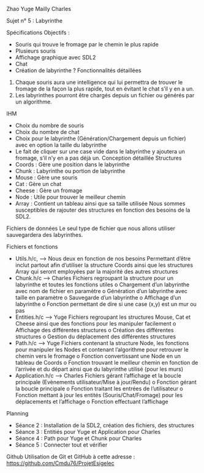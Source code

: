 Zhao Yuge
Mailly Charles

Sujet n° 5 : Labyrinthe

Spécifications
Objectifs :
-	Souris qui trouve le fromage par le chemin le plus rapide
-	Plusieurs souris
-	Affichage graphique avec SDL2
-	Chat
-	Création de labyrinthe ?
Fonctionnalités détaillées
1)	Chaque souris aura une intelligence qui lui permettra de trouver le fromage de la façon la plus rapide, tout en évitant le chat s’il y en a un.
2)	Les labyrinthes pourront être chargés depuis un fichier ou générés par un algorithme.

IHM
-	Choix du nombre de souris
-	Choix du nombre de chat
-	Choix pour le labyrinthe (Génération/Chargement depuis un fichier) avec en option la taille du labyrinthe
-	Le fait de cliquer sur une case vide dans le labyrinthe y ajoutera un fromage, s’il n’y en a pas déjà un.
Conception détaillée
Structures
-	Coords : Gère une position dans le labyrinthe
-	Chunk : Labyrinthe ou portion de labyrinthe
-	Mouse : Gère une souris
-	Cat : Gère un chat
-	Cheese : Gère un fromage
-	Node : Utile pour trouver le meilleur chemin
-	Array : Contient un tableau ainsi que sa taille utilisée
Nous sommes susceptibles de rajouter des structures en fonction des besoins de la SDL2.

Fichiers de données
	Le seul type de fichier que nous allons utiliser sauvegardera des labyrinthes.

Fichiers et fonctions
-	Utils.h/c, --> Nous deux en fonction de nos besoins
Permettant d’être inclut partout afin d’utiliser la structure Coords ainsi que les structures Array qui seront employées par la majorité des autres structures
-	Chunk.h/c  --> Charles
Fichiers regroupant la structure pour un labyrinthe et toutes les fonctions utiles
o	Chargement d’un labyrinthe avec nom de fichier en paramètre
o	Génération d’un labyrinthe avec taille en paramètre
o	Sauvegarde d’un labyrinthe
o	Affichage d’un labyrinthe
o	Fonction permettant de dire si une case (x,y) est un mur ou pas
-	Entities.h/c  --> Yuge
Fichiers regroupant les structures Mouse, Cat et Cheese ainsi que des fonctions pour les manipuler facilement
o	Affichage des différentes structures
o	Création des différentes structures
o	Gestion du déplacement des différentes structures
-	Path.h/c  --> Yuge
Fichiers contenant la structure Node, les fonctions pour manipuler les Nodes et contenant l’algorithme pour retrouver le chemin vers le fromage
o	Fonction convertissant une Node en un tableau de Coords
o	Fonction trouvant le meilleur chemin en fonction de l’arrivée et du départ ainsi que du labyrinthe utilisé (pour les murs)
-	Application.h/c  --> Charles
Fichiers gérant l’affichage et la boucle principale (Evènements utilisateur/Mise à jour/Rendu)
o	Fonction gérant la boucle principale
o	Fonction traitant les entrées de l’utilisateur
o	Fonction mettant à jour les entités (Souris/Chat/Fromage) pour les déplacements et l’affichage
o	Fonction effectuant l’affichage


Planning
-	Séance 2 : Installation de la SDL2, création des fichiers, des structures
-	Séance 3 : Entitiés pour Yuge et Application pour Charles
-	Séance 4 : Path pour Yuge et Chunk pour Charles
-	Séance 5 : Connecter tout et vérifier

Github
Utilisation de Git et GitHub à cette adresse : https://github.com/Cmdu76/ProjetEsigelec
